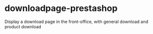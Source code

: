 # downloadpage-prestashop
Display a download page in the front-office, with general download and product download
